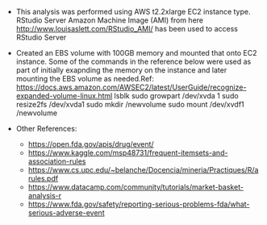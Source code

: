 
- This analysis was performed using AWS t2.2xlarge EC2 instance type.
  RStudio Server Amazon Machine Image (AMI) from here 
  http://www.louisaslett.com/RStudio_AMI/ has been used to access RStudio
  Server

- Created an EBS volume with 100GB memory and mounted that onto EC2 instance.
  Some of the commands in the reference below were used as part of initially
  exapnding the memory on the instance and later mounting the EBS volume as
  needed.Ref: https://docs.aws.amazon.com/AWSEC2/latest/UserGuide/recognize-expanded-volume-linux.html
  lsblk
  sudo growpart /dev/xvda 1
  sudo resize2fs /dev/xvda1
  sudo mkdir /newvolume
  sudo mount /dev/xvdf1 /newvolume

- Other References:
  - https://open.fda.gov/apis/drug/event/
  - https://www.kaggle.com/msp48731/frequent-itemsets-and-association-rules
  - https://www.cs.upc.edu/~belanche/Docencia/mineria/Practiques/R/arules.pdf
  - https://www.datacamp.com/community/tutorials/market-basket-analysis-r
  - https://www.fda.gov/safety/reporting-serious-problems-fda/what-serious-adverse-event

